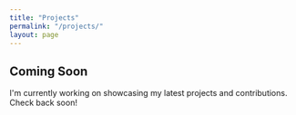 ```yaml
---
title: "Projects"
permalink: "/projects/"
layout: page
---
```


<div class="text-center p-12">
    <i data-lucide="construction" class="w-16 h-16 text-accent mx-auto mb-4"></i>
    <h2 class="text-2xl font-bold text-primary-text mb-4">Coming Soon</h2>
    <p class="text-secondary text-lg">
        I'm currently working on showcasing my latest projects and contributions. Check back soon!
    </p>
</div>

<script src="https://unpkg.com/aos@2.3.1/dist/aos.js"></script>
<script src="https://unpkg.com/lucide@latest"></script>
<script>
    lucide.createIcons();
    AOS.init({
        once: true,
        duration: 800,
        easing: 'ease-out',
        offset: 50,
    });
</script>